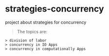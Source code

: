 strategies-concurrency
======================

project about strategies for concurrency 

> The topics are:

    > division of labor
    > concurrency in IO Apps
    > concurrency in computationally Apps

